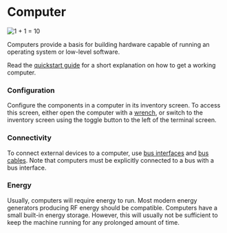 # Computer
![1 + 1 = 10](block:oc2:computer)

Computers provide a basis for building hardware capable of running an operating system or low-level software.

Read the [quickstart guide](../getting_started.md) for a short explanation on how to get a working computer.

### Configuration
Configure the components in a computer in its inventory screen. To access this screen, either open the computer with a [wrench](../item/wrench.md), or switch to the inventory screen using the toggle button to the left of the terminal screen.

### Connectivity
To connect external devices to a computer, use [bus interfaces](bus_interface.md) and [bus cables](bus_cable.md). Note that computers must be explicitly connected to a bus with a bus interface.

### Energy
Usually, computers will require energy to run. Most modern energy generators producing RF energy should be compatible. Computers have a small built-in energy storage. However, this will usually not be sufficient to keep the machine running for any prolonged amount of time.
